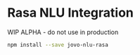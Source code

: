 # Rasa NLU Integration

WIP ALPHA - do not use in production

```sh
npm install --save jovo-nlu-rasa
```
